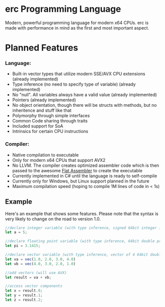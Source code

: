 # erc Programming Language
Modern, powerful programming language for modern x64 CPUs. erc is made with performance in mind as the first and most important aspect.

# Planned Features
### Language:
- Built-in vector types that utilize modern SSE/AVX CPU extensions (already implemented)
- Type inference (no need to specify type of variable) (already implemented)
- No "null". All variables always have a valid value (already implemented)
- Pointers (already implemented)
- No object orientation, though there will be structs with methods, but no inheritence and stuff like that
- Polymorphy through simple interfaces
- Common Code sharing through traits
- Included support for SoA
- Intrinsics for certain CPU instructions

### Compiler:
- Native compilation to executable
- Only for modern x64 CPUs that support AVX2
- No LLVM. The compiler creates optimized assembler code which is then passed to the awesome [Flat Assembler](https://flatassembler.net/) to create the executable
- Currently implemented in C# until the language is ready to self-compile
- Currently only for Windows, but Linux support planned in the future
- Maximum compilation speed (hoping to compile 1M lines of code in < 1s)

## Example
Here's an example that shows some features. Please note that the syntax is very likely to change on the road to version 1.0.
```javascript
//declare integer variable (with type inference, signed 64bit integer is default)
let a = 5;

//declare floating point variable (with type inference, 64bit double precision is default)
let pi = 3.1415;

//declare vector variable (with type inference, vector of 4 64bit double precision floats here)
let va = vec(1.0, 2.0, 3.0, 4.0)
let vb = vec(4.0, 3.0, 2.0, 1.0)

//add vectors (will use AVX)
let result = va + vb;

//access vector components
let x = result.0;
let y = result.1;
let z = result.2;
```
